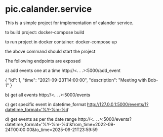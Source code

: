 # pic.calander.service

This is a simple project for implementation of calander service.

to build project: docker-compose build

to run project in docker container: docker-compose up

the above command should start the project

The following endpoints are exposed


a) add events one at a time
http://<. . .>:5000/add_event

{
    "id": 1,
    "time": "2021-09-23T14:00:00",
    "description": "Meeting with Bob-1"
}

b) get all events
http://<. . .>:5000/events

c) get specific event in datetime_format
http://127.0.0.1:5000/events/1?datetime_format='%Y-%m-%d'

d) get events as per the date range
http://<. . .>:5000/events?datetime_format='%Y-%m-%d'&from_time=2022-09-24T00:00:00&to_time=2025-09-21T23:59:59
